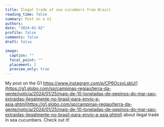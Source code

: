 ```yaml
---
title: Ilegal trade of sea cucumbers from Brazil
reading_time: false
summary: Post on a G1 
authors: 
date: "2024-01-02"
profile: false
comments: false
draft: false

image:
  caption: ""
  focal_point: ""
  placement: 2
  preview_only: true
---
```

My post on the G1 https://www.instagram.com/p/CP6OcsyLsbU/](https://g1.globo.com/sp/campinas-regiao/terra-da-gente/noticia/2024/01/25/mais-de-10-toneladas-de-pepinos-do-mar-sao-extraidas-ilegalmente-no-brasil-para-envio-a-asia.ghtml)https://g1.globo.com/sp/campinas-regiao/terra-da-gente/noticia/2024/01/25/mais-de-10-toneladas-de-pepinos-do-mar-sao-extraidas-ilegalmente-no-brasil-para-envio-a-asia.ghtml) about ilegal trade in sea cucumbers. Check out it!

